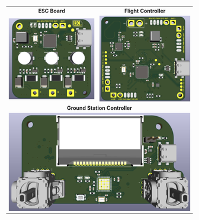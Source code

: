 <table align="center">
  <tr>
    <td align="center"><b>ESC Board</b></td>
    <td align="center"><b>Flight Controller</b></td>
  </tr>
  <tr>
    <td align="center">
      <img src="https://github.com/Flynsky/Aeolus/blob/main/picture_for_wiki/ESC_render.png?raw=true" width="400" alt="ESC Board">
    </td>
    <td align="center">
      <img src="https://github.com/Flynsky/Aeolus/blob/main/picture_for_wiki/Flight_Controller_render.png?raw=true" width="400" alt="Flight Controller">
    </td>
  </tr>
  <tr>
    <td colspan="2" align="center"><b>Ground Station Controller</b></td>
  </tr>
  <tr>
    <td colspan="2" align="center">
      <img src="https://github.com/Flynsky/Aeolus/blob/main/picture_for_wiki/GS_controller_render.png?raw=true" width="600" alt="Ground Station Controller">
    </td>
  </tr>
</table>

